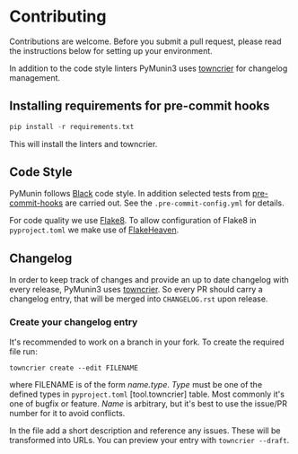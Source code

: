 # Contributing

Contributions are welcome. Before you submit a pull request, please read the instructions below for setting up your environment.

In addition to the code style linters PyMunin3 uses [towncrier](https://towncrier.readthedocs.io/en/stable/) for changelog management.

## Installing requirements for pre-commit hooks

```python
pip install -r requirements.txt
```

This will install the linters and towncrier.

## Code Style

PyMunin follows [Black](https://black.readthedocs.io/en/stable/) code style. In addition selected tests from [pre-commit-hooks](https://github.com/pre-commit/pre-commit-hooks) are carried out. See the `.pre-commit-config.yml` for details.

For code quality we use [Flake8](https://flake8.pycqa.org/en/latest/). To allow configuration of Flake8 in `pyproject.toml` we make use of [FlakeHeaven](https://github.com/flakeheaven/flakeheaven).

## Changelog

In order to keep track of changes and provide an up to date changelog with every release, PyMunin3 uses [towncrier](https://towncrier.readthedocs.io/en/stable/). So every PR should carry a changelog entry, that will be merged into `CHANGELOG.rst` upon release.

### Create your changelog entry

It's recommended to work on a branch in your fork. To create the required file run:

```
towncrier create --edit FILENAME
```

where FILENAME is of the form *name.type*. *Type* must be one of the defined types in `pyproject.toml` [tool.towncrier] table. Most commonly it's one of bugfix or feature. *Name* is arbitrary, but it's best to use the issue/PR number for it to avoid conflicts.

In the file add a short description and reference any issues. These will be transformed into URLs. You can preview your entry with `towncrier --draft`.
